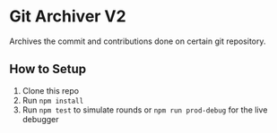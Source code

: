 # Git Archiver V2

Archives the commit and contributions done on certain git repository.

## How to Setup

1. Clone this repo
2. Run `npm install`
3. Run `npm test` to simulate rounds or `npm run prod-debug` for the live debugger
